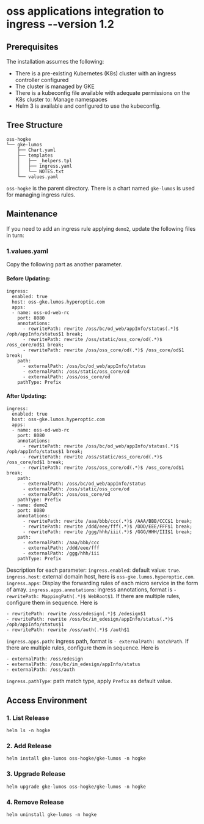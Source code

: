 # oss applications integration to ingress                      --version 1.2
## Prerequisites

The installation assumes the following:

- There is a pre-existing Kubernetes (K8s) cluster with an ingress controller configured
- The cluster is managed by GKE
- There is a kubeconfig file available with adequate permissions on the K8s cluster to:
  Manage namespaces
- Helm 3 is available and configured to use the kubeconfig.

## Tree Structure

```
oss-hogke
└── gke-lumos
    ├── Chart.yaml
    ├── templates
    │   ├── _helpers.tpl
    │   ├── ingress.yaml
    │   └── NOTES.txt
    └── values.yaml
```
`oss-hogke` is the parent directory. There is a chart named `gke-lumos` is used for managing ingress rules.

## Maintenance
If you need to add an ingress rule applying `demo2`, update the following files in turn:
### 1.values.yaml
Copy the following part as another parameter.
#### Before Updating:
```
ingress:
  enabled: true
  host: oss-gke.lumos.hyperoptic.com
  apps:
  - name: oss-od-web-rc
    port: 8080
    annotations:
      - rewritePath: rewrite /oss/bc/od_web/appInfo/status(.*)$ /opb/appInfo/status$1 break;
      - rewritePath: rewrite /oss/static/oss_core/od(.*)$ /oss_core/od$1 break;
      - rewritePath: rewrite /oss/oss_core/od(.*)$ /oss_core/od$1 break;
    path:
      - externalPath: /oss/bc/od_web/appInfo/status
      - externalPath: /oss/static/oss_core/od
      - externalPath: /oss/oss_core/od
    pathType: Prefix
```
#### After Updating:
```
ingress:
  enabled: true
  host: oss-gke.lumos.hyperoptic.com
  apps:
  - name: oss-od-web-rc
    port: 8080
    annotations:
      - rewritePath: rewrite /oss/bc/od_web/appInfo/status(.*)$ /opb/appInfo/status$1 break;
      - rewritePath: rewrite /oss/static/oss_core/od(.*)$ /oss_core/od$1 break;
      - rewritePath: rewrite /oss/oss_core/od(.*)$ /oss_core/od$1 break;
    path:
      - externalPath: /oss/bc/od_web/appInfo/status
      - externalPath: /oss/static/oss_core/od
      - externalPath: /oss/oss_core/od
    pathType: Prefix
  - name: demo2
    port: 8080
    annotations:
      - rewritePath: rewrite /aaa/bbb/ccc(.*)$ /AAA/BBB/CCC$1 break;
      - rewritePath: rewrite /ddd/eee/fff(.*)$ /DDD/EEE/FFF$1 break;
      - rewritePath: rewrite /ggg/hhh/iii(.*)$ /GGG/HHH/III$1 break;
    path:
      - externalPath: /aaa/bbb/ccc
      - externalPath: /ddd/eee/fff
      - externalPath: /ggg/hhh/iii
    pathType: Prefix
```
Description for each parameter:
`ingress.enabled`: default value: `true`.
`ingress.host`: external domain host, here is `oss-gke.lumos.hyperoptic.com`.
`ingress.apps`: Display the forwarding rules of each micro service in the form of array.
`ingress.apps.annotations`: ingress annotations, format is `- rewritePath: MappingPath(.*)$ WebRoot$1`. If there are multiple rules, configure them in sequence.
Here is
```
- rewritePath: rewrite /oss/edesign(.*)$ /edesign$1
- rewritePath: rewrite /oss/bc/im_edesign/appInfo/status(.*)$ /opb/appInfo/status$1
- rewritePath: rewrite /oss/auth(.*)$ /auth$1
```
`ingress.apps.path`: ingress path, format is `- externalPath: matchPath`. If there are multiple rules, configure them in sequence. Here is
```
- externalPath: /oss/edesign
- externalPath: /oss/bc/im_edesign/appInfo/status
- externalPath: /oss/auth
```
`ingress.pathType`: path match type, apply `Prefix` as default value.

## Access Environment
### 1. List Release
```
helm ls -n hogke
```
### 2. Add Release
```
helm install gke-lumos oss-hogke/gke-lumos -n hogke
```
### 3. Upgrade Release
```
helm upgrade gke-lumos oss-hogke/gke-lumos -n hogke
```
### 4. Remove Release
```
helm uninstall gke-lumos -n hogke
```

